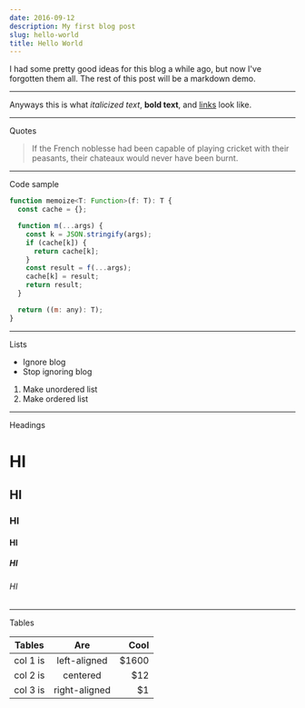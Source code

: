 ```yaml
---
date: 2016-09-12
description: My first blog post
slug: hello-world
title: Hello World
---
```


I had some pretty good ideas for this blog a while ago, but now I've forgotten
them all. The rest of this post will be a markdown demo.

<!--more-->

---

Anyways this is what _italicized text_, **bold text**, and
[links](https://google.com) look like.

---

Quotes

> If the French noblesse had been capable of playing cricket with their
> peasants, their chateaux would never have been burnt.

---

Code sample

```js
function memoize<T: Function>(f: T): T {
  const cache = {};

  function m(...args) {
    const k = JSON.stringify(args);
    if (cache[k]) {
      return cache[k];
    }
    const result = f(...args);
    cache[k] = result;
    return result;
  }

  return ((m: any): T);
}
```

---

Lists

* Ignore blog
* Stop ignoring blog

1. Make unordered list
2. Make ordered list

---

Headings

# HI

## HI

### HI

#### HI

##### HI

###### HI

---

Tables

| Tables   |      Are      |  Cool |
| -------- | :-----------: | ----: |
| col 1 is | left-aligned  | $1600 |
| col 2 is |   centered    |   $12 |
| col 3 is | right-aligned |    $1 |

```

```
